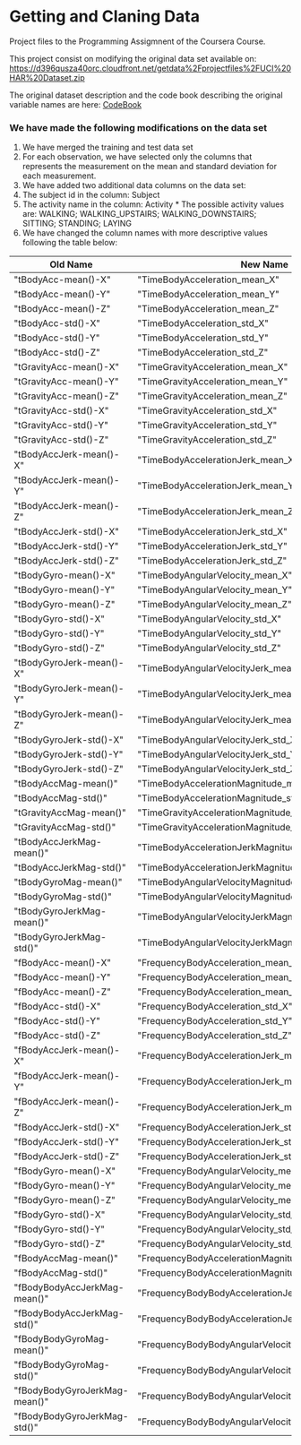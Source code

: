 # Getting and Claning Data

Project files to the Programming Assigmnent of the Coursera Course.

This project consist on modifying the original data set available on: 
https://d396qusza40orc.cloudfront.net/getdata%2Fprojectfiles%2FUCI%20HAR%20Dataset.zip 

The original dataset description and the code book describing the original variable names are here: [CodeBook](CodeBook.md)

### We have made the following modifications on the data set

1. We have merged the training and test data set
2. For each observation, we have selected only the columns that represents the measurement on the mean and standard deviation for each measurement.
3. We have added two additional data columns on the data set:
  1. The subject id in the column: Subject
  2. The activity name in the column: Activity
    * The possible activity values are:  WALKING; WALKING_UPSTAIRS; WALKING_DOWNSTAIRS; SITTING; STANDING; LAYING
5. We have changed the column names with more descriptive values following the table below:

| Old Name      | New Name      |
| ------------- | ------------- |
"tBodyAcc-mean()-X"|"TimeBodyAcceleration_mean_X"
"tBodyAcc-mean()-Y"|"TimeBodyAcceleration_mean_Y"
"tBodyAcc-mean()-Z"|"TimeBodyAcceleration_mean_Z"
"tBodyAcc-std()-X"|"TimeBodyAcceleration_std_X"
"tBodyAcc-std()-Y"|"TimeBodyAcceleration_std_Y"
"tBodyAcc-std()-Z"|"TimeBodyAcceleration_std_Z"
"tGravityAcc-mean()-X"|"TimeGravityAcceleration_mean_X"
"tGravityAcc-mean()-Y"|"TimeGravityAcceleration_mean_Y"
"tGravityAcc-mean()-Z"|"TimeGravityAcceleration_mean_Z"
"tGravityAcc-std()-X"|"TimeGravityAcceleration_std_X"
"tGravityAcc-std()-Y"|"TimeGravityAcceleration_std_Y"
"tGravityAcc-std()-Z"|"TimeGravityAcceleration_std_Z"
"tBodyAccJerk-mean()-X"|"TimeBodyAccelerationJerk_mean_X"
"tBodyAccJerk-mean()-Y"|"TimeBodyAccelerationJerk_mean_Y"
"tBodyAccJerk-mean()-Z"|"TimeBodyAccelerationJerk_mean_Z"
"tBodyAccJerk-std()-X"|"TimeBodyAccelerationJerk_std_X"
"tBodyAccJerk-std()-Y"|"TimeBodyAccelerationJerk_std_Y"
"tBodyAccJerk-std()-Z"|"TimeBodyAccelerationJerk_std_Z"
"tBodyGyro-mean()-X"|"TimeBodyAngularVelocity_mean_X"
"tBodyGyro-mean()-Y"|"TimeBodyAngularVelocity_mean_Y"
"tBodyGyro-mean()-Z"|"TimeBodyAngularVelocity_mean_Z"
"tBodyGyro-std()-X"|"TimeBodyAngularVelocity_std_X"
"tBodyGyro-std()-Y"|"TimeBodyAngularVelocity_std_Y"
"tBodyGyro-std()-Z"|"TimeBodyAngularVelocity_std_Z"
"tBodyGyroJerk-mean()-X"|"TimeBodyAngularVelocityJerk_mean_X"
"tBodyGyroJerk-mean()-Y"|"TimeBodyAngularVelocityJerk_mean_Y"
"tBodyGyroJerk-mean()-Z"|"TimeBodyAngularVelocityJerk_mean_Z"
"tBodyGyroJerk-std()-X"|"TimeBodyAngularVelocityJerk_std_X"
"tBodyGyroJerk-std()-Y"|"TimeBodyAngularVelocityJerk_std_Y"
"tBodyGyroJerk-std()-Z"|"TimeBodyAngularVelocityJerk_std_Z"
"tBodyAccMag-mean()"|"TimeBodyAccelerationMagnitude_mean"
"tBodyAccMag-std()"|"TimeBodyAccelerationMagnitude_std"
"tGravityAccMag-mean()"|"TimeGravityAccelerationMagnitude_mean"
"tGravityAccMag-std()"|"TimeGravityAccelerationMagnitude_std"
"tBodyAccJerkMag-mean()"|"TimeBodyAccelerationJerkMagnitude_mean"
"tBodyAccJerkMag-std()"|"TimeBodyAccelerationJerkMagnitude_std"
"tBodyGyroMag-mean()"|"TimeBodyAngularVelocityMagnitude_mean"
"tBodyGyroMag-std()"|"TimeBodyAngularVelocityMagnitude_std"
"tBodyGyroJerkMag-mean()"|"TimeBodyAngularVelocityJerkMagnitude_mean"
"tBodyGyroJerkMag-std()"|"TimeBodyAngularVelocityJerkMagnitude_std"
"fBodyAcc-mean()-X"|"FrequencyBodyAcceleration_mean_X"
"fBodyAcc-mean()-Y"|"FrequencyBodyAcceleration_mean_Y"
"fBodyAcc-mean()-Z"|"FrequencyBodyAcceleration_mean_Z"
"fBodyAcc-std()-X"|"FrequencyBodyAcceleration_std_X"
"fBodyAcc-std()-Y"|"FrequencyBodyAcceleration_std_Y"
"fBodyAcc-std()-Z"|"FrequencyBodyAcceleration_std_Z"
"fBodyAccJerk-mean()-X"|"FrequencyBodyAccelerationJerk_mean_X"
"fBodyAccJerk-mean()-Y"|"FrequencyBodyAccelerationJerk_mean_Y"
"fBodyAccJerk-mean()-Z"|"FrequencyBodyAccelerationJerk_mean_Z"
"fBodyAccJerk-std()-X"|"FrequencyBodyAccelerationJerk_std_X"
"fBodyAccJerk-std()-Y"|"FrequencyBodyAccelerationJerk_std_Y"
"fBodyAccJerk-std()-Z"|"FrequencyBodyAccelerationJerk_std_Z"
"fBodyGyro-mean()-X"|"FrequencyBodyAngularVelocity_mean_X"
"fBodyGyro-mean()-Y"|"FrequencyBodyAngularVelocity_mean_Y"
"fBodyGyro-mean()-Z"|"FrequencyBodyAngularVelocity_mean_Z"
"fBodyGyro-std()-X"|"FrequencyBodyAngularVelocity_std_X"
"fBodyGyro-std()-Y"|"FrequencyBodyAngularVelocity_std_Y"
"fBodyGyro-std()-Z"|"FrequencyBodyAngularVelocity_std_Z"
"fBodyAccMag-mean()"|"FrequencyBodyAccelerationMagnitude_mean"
"fBodyAccMag-std()"|"FrequencyBodyAccelerationMagnitude_std"
"fBodyBodyAccJerkMag-mean()"|"FrequencyBodyBodyAccelerationJerkMagnitude_mean"
"fBodyBodyAccJerkMag-std()"|"FrequencyBodyBodyAccelerationJerkMagnitude_std"
"fBodyBodyGyroMag-mean()"|"FrequencyBodyBodyAngularVelocityMagnitude_mean"
"fBodyBodyGyroMag-std()"|"FrequencyBodyBodyAngularVelocityMagnitude_std"
"fBodyBodyGyroJerkMag-mean()"|"FrequencyBodyBodyAngularVelocityJerkMagnitude_mean"
"fBodyBodyGyroJerkMag-std()"|"FrequencyBodyBodyAngularVelocityJerkMagnitude_std"

